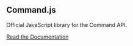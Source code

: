 ## Command.js

Official JavaScript library for the Command API.

[Read the Documentation](https://portal.oncommand.io/docs/command-js/0.41.0/introduction)